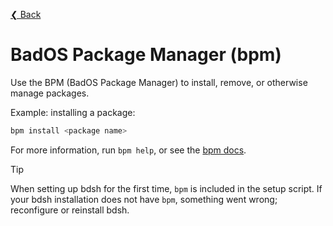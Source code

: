 [❮ Back](..)

# BadOS Package Manager (bpm)

Use the BPM (BadOS Package Manager) to install, remove, or otherwise manage packages.

Example: installing a package:

```sh
bpm install <package name>
```

For more information, run `bpm help`, or see the [bpm docs](bpm.md).

> [!TIP]
> When setting up bdsh for the first time, `bpm` is included in the setup script.
> If your bdsh installation does not have `bpm`, something went wrong; reconfigure or reinstall bdsh.
